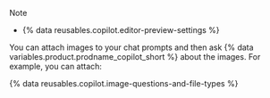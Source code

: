 > [!NOTE]
> * {% data reusables.copilot.editor-preview-settings %}

You can attach images to your chat prompts and then ask {% data variables.product.prodname_copilot_short %} about the images. For example, you can attach:

{% data reusables.copilot.image-questions-and-file-types %}
